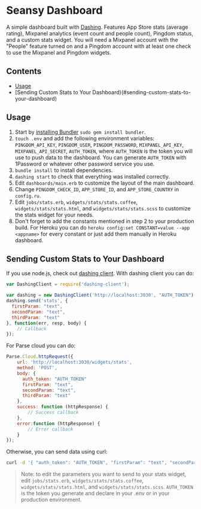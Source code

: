 # Seansy Dashboard

A simple dashboard built with [Dashing](http://shopify.github.io/dashing/). Features App Store stats (average rating), Mixpanel analytics (event count and people count), Pingdom status, and a custom stats widget. You will need a Mixpanel account with the "People" feature turned on and a Pingdom account with at least one check to use the Mixpanel and Pingdom widgets.

## Contents
- [Usage](#usage)
- [Sending Custom Stats to Your Dashboard)(#sending-custom-stats-to-your-dashboard)

## Usage
1. Start by [installing Bundler](http://bundler.io) `sudo gem install bundler`.
2. `touch .env` and add the following environment variables: `PINGDOM_API_KEY`, `PINGDOM_USER`, `PINGDOM_PASSWORD`, `MIXPANEL_API_KEY`, `MIXPANEL_API_SECRET`, `AUTH_TOKEN`, where `AUTH_TOKEN` is the token you will use to push data to the dashboard. You can generate `AUTH_TOKEN` with 1Password or whatever other password service you use.
3. `bundle install` to install dependencies.
4. `dashing start` to check that everything was installed correctly.
5. Edit `dashboards/main.erb` to customize the layout of the main dashboard.
6. Change `PINGDOM_CHECK_ID`, `APP_STORE_ID`, and `APP_STORE_COUNTRY` in `config.ru`.
7. Edit `jobs/stats.erb`, `widgets/stats/stats.coffee`, `widgets/stats/stats.html`, and `widgets/stats/stats.scss` to customize the stats widget for your needs.
8. Don't forget to add the constants mentioned in step 2 to your production build. For Heroku you can do `heroku config:set CONSTANT=value --app <appname>` for every constant or just add them manually in Heroku dashboard.

## Sending Custom Stats to Your Dashboard
If you use node.js, check out [dashing client](https://github.com/benbria/dashing-client). With dashing client you can do:
```js
var DashingClient = require('dashing-client');

var dashing = new DashingClient('http://localhost:3030', "AUTH_TOKEN");
dashing.send('stats', {
  firstParam: "text",
  secondParam: "text",
  thirdParam: "text"
}, function(err, resp, body) {
    // Callback
});
```
For Parse cloud you can do:
```js
Parse.Cloud.httpRequest({
    url: 'http://localhost:3030/widgets/stats',
    method: 'POST',
    body: {
      auth_token: "AUTH_TOKEN"
      firstParam: "text",
      secondParam: "text",
      thirdParam: "text"
    },
    success: function (httpResponse) {
        // Success callback
    },
    error:function (httpResponse) {
        // Error callback
    }
});
```
Otherwise, you can send data using curl:
```sh
curl -d '{ "auth_token": "AUTH_TOKEN", "firstParam": "text", "secondParam": "text", "thirdParam": "text" }' http://localhost:3030/widgets/stats
```

> Note: to edit the parameters you want to send to your stats widget, edit `jobs/stats.erb`, `widgets/stats/stats.coffee`, `widgets/stats/stats.html`, and `widgets/stats/stats.scss`. `AUTH_TOKEN` is the token you generate and declare in your .env or in your production environment.
